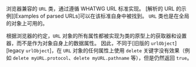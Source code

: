 <!-- YAML
added:
  - v7.0.0
  - v6.13.0
changes:
  - version: v10.0.0
    pr-url: https://github.com/nodejs/node/pull/18281
    description: 该类现在在全局的对象上是可用的。
-->

浏览器兼容的 `URL` 类，通过遵循 WHATWG URL 标准实现。
[解析的 URL 的示例][Examples of parsed URLs]可以在该标准自身中被找到。
`URL` 类也是在全局的对象上可用的。

根据浏览器的约定，`URL` 对象的所有属性都被实现为类的原型上的获取器和设置器，而不是作为对象自身上的数据属性。
因此，不同于[旧版的 `urlObject`][legacy `urlObject`]，在 `URL` 对象的任何属性上使用 `delete` 关键字没有效果（例如 `delete myURL.protocol`、`delete myURL.pathname` 等），但是仍然返回 `true`。

